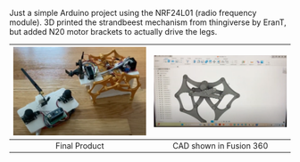 Just a simple Arduino project using the NRF24L01 (radio frequency module). 3D printed the strandbeest mechanism from thingiverse by EranT, but added N20 motor brackets to actually drive the legs.

| <img src="images/final_product.png" alt="Final Product" width="250"/> | <img src="images/cad_image.png" alt="CAD Image" width="250"/> |
|:----------------------------------------------------------------------:|:-------------------------------------------------------------:|
| Final Product                                                         | CAD shown in Fusion 360                                         |

